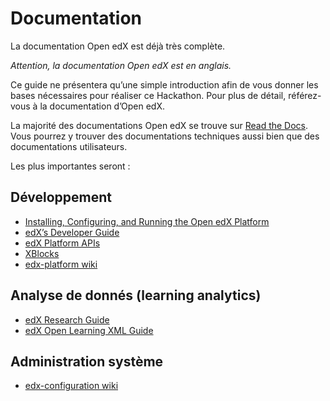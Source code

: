 # Documentation

La documentation Open edX est déjà très complète.

*Attention, la documentation Open edX est en anglais.*

Ce guide ne présentera qu’une simple introduction afin de vous donner les bases nécessaires pour réaliser ce Hackathon. Pour plus de détail, référez-vous à la documentation d’Open edX.

La majorité des documentations Open edX se trouve sur [Read the Docs](http://edx.readthedocs.org/projects/). Vous pourrez y trouver des documentations techniques aussi bien que des documentations utilisateurs.

Les plus importantes seront :

## Développement

* [Installing, Configuring, and Running the Open edX Platform](http://edx.readthedocs.org/projects/edx-installing-configuring-and-running/en/latest/)
* [edX’s Developer Guide](http://edx.readthedocs.org/projects/edx-developer-guide/en/latest/)
* [edX Platform APIs](http://edx.readthedocs.org/projects/edx-platform-api/en/latest/)
* [XBlocks](http://edx.readthedocs.org/projects/xblock/en/latest/)
* [edx-platform wiki](https://github.com/edx/edx-platform/wiki)


## Analyse de donnés (learning analytics)

* [edX Research Guide](http://edx.readthedocs.org/projects/docstrings/en/latest/)
* [edX Open Learning XML Guide](http://edx.readthedocs.org/projects/edx-open-learning-xml/en/latest/)


## Administration système

* [edx-configuration wiki](https://github.com/edx/configuration/wiki)

